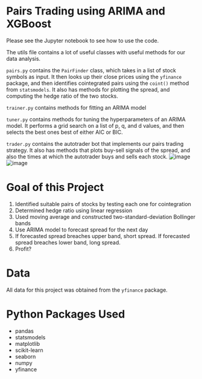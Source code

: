 # Pairs Trading using ARIMA and XGBoost

Please see the Jupyter notebook to see how to use the code. 

The utils file contains a lot of useful classes with useful methods for our data analysis.

`pairs.py` contains the `PairFinder` class, which takes in a list of stock symbols as input. It then looks up their close prices using the `yfinance` package, and then identifies cointegrated pairs using the `coint()` method from `statsmodels`. It also has methods for plotting the spread, and computing the hedge ratio of the two stocks.

`trainer.py` contains methods for fitting an ARIMA model

`tuner.py` contains methods for tuning the hyperparameters of an ARIMA model. It performs a grid search on a list of p, q, and d values, and then selects the best ones best of either AIC or BIC.

`trader.py` contains the autotrader bot that implements our pairs trading strategy. It also has methods that plots buy-sell signals of the spread, and also the times at which the autotrader buys and sells each stock.
![image](https://github.com/user-attachments/assets/457c2be3-da25-4dd6-9da4-ebe2894dcd7c) ![image](https://github.com/user-attachments/assets/0ccb6527-51cf-4d35-9217-b857a9c5f2fd)

# Goal of this Project
 1. Identified suitable pairs of stocks by testing each one for cointegration
 2. Determined hedge ratio using linear regression
 3. Used moving average and constructed two-standard-deviation Bollinger bands
 4. Use ARIMA model to forecast spread for the next day
 5. If forecasted spread breaches upper band, short spread. If forecasted spread breaches lower band, long spread.
 6. Profit?

# Data 
All data for this project was obtained from the `yfinance` package. 

# Python Packages Used
 - pandas
 - statsmodels
 - matplotlib
 - scikit-learn
 - seaborn
 - numpy
 - yfinance
